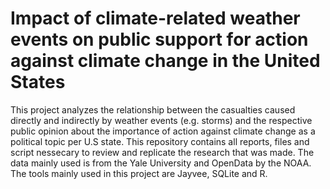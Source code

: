 # Impact of climate-related weather events on public support for action against climate change in the United States

This project analyzes the relationship between the casualties caused directly and indirectly by weather events (e.g. storms) and the respective public opinion about the importance of action against climate change as a political topic per U.S state.
This repository contains all reports, files and script nessecary to review and replicate the research that was made. The data mainly used is from the Yale University and OpenData by the NOAA. The tools mainly used in this project are Jayvee, SQLite and R.
